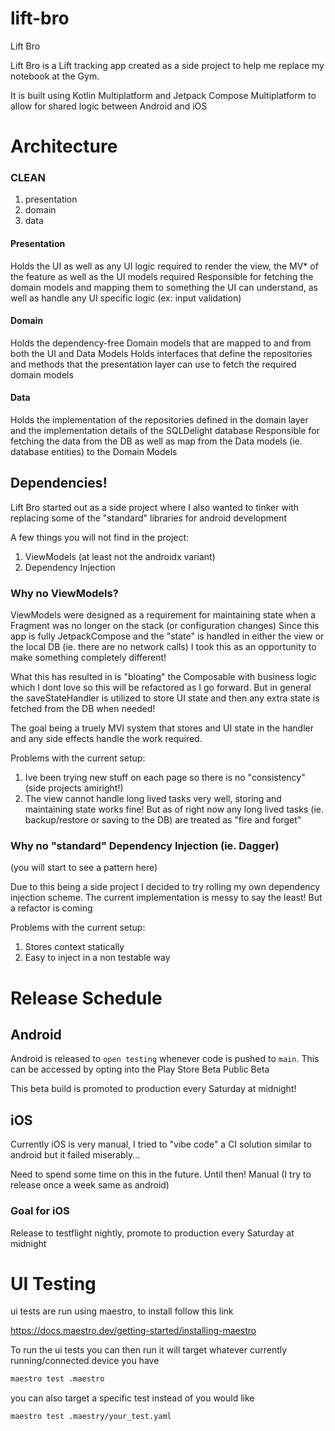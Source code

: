 # lift-bro
Lift Bro

Lift Bro is a Lift tracking app created as a side project to help me replace my notebook at the Gym.

It is built using Kotlin Multiplatform and Jetpack Compose Multiplatform to allow for shared logic between Android and iOS

# Architecture

### CLEAN

1. presentation
2. domain
3. data

#### Presentation
Holds the UI as well as any UI logic required to render the view, the MV* of the feature as well as the UI models required
Responsible for fetching the domain models and mapping them to something the UI can understand, as well as handle any UI specific logic (ex: input validation)

#### Domain
Holds the dependency-free Domain models that are mapped to and from both the UI and Data Models
Holds interfaces that define the repositories and methods that the presentation layer can use to fetch the required domain models

#### Data
Holds the implementation of the repositories defined in the domain layer and the implementation details of the SQLDelight database
Responsible for fetching the data from the DB as well as map from the Data models (ie. database entities) to the Domain Models

## Dependencies!
Lift Bro started out as a side project where I also wanted to tinker with replacing some of the "standard" libraries for android development

A few things you will not find in the project:

1. ViewModels (at least not the androidx variant)
2. Dependency Injection

### Why no ViewModels?
ViewModels were designed as a requirement for maintaining state when a Fragment was no longer on the stack (or configuration changes) Since this app is fully JetpackCompose and the "state" is handled in either the view or the local DB (ie. there are no network calls) I took this as an opportunity to make something completely different!

What this has resulted in is "bloating" the Composable with business logic which I dont love so this will be refactored as I go forward. But in general the saveStateHandler is utilized to store UI state and then any extra state is fetched from the DB when needed!

The goal being a truely MVI system that stores and UI state in the handler and any side effects handle the work required.

Problems with the current setup:
1. Ive been trying new stuff on each page so there is no "consistency" (side projects amiright!)
2. The view cannot handle long lived tasks very well, storing and maintaining state works fine! But as of right now any long lived tasks (ie. backup/restore or saving to the DB) are treated as "fire and forget"

### Why no "standard" Dependency Injection (ie. Dagger)
(you will start to see a pattern here)

Due to this being a side project I decided to try rolling my own dependency injection scheme. The current implementation is messy to say the least! But a refactor is coming

Problems with the current setup:
1. Stores context statically
2. Easy to inject in a non testable way

# Release Schedule

## Android
Android is released to `open testing` whenever code is pushed to `main`. This can be accessed by opting into the Play Store Beta Public Beta

This beta build is promoted to production every Saturday at midnight!

## iOS
Currently iOS is very manual, I tried to "vibe code" a CI solution similar to android but it failed miserably...

Need to spend some time on this in the future. Until then! Manual (I try to release once a week same as android)

### Goal for iOS
Release to testflight nightly, promote to production every Saturday at midnight

# UI Testing
ui tests are run using maestro, to install follow this link

https://docs.maestro.dev/getting-started/installing-maestro

To run the ui tests you can then run it will target whatever currently running/connected device you have
```bash
maestro test .maestro
```

you can also target a specific test instead of you would like
```bash
maestro test .maestry/your_test.yaml
```

